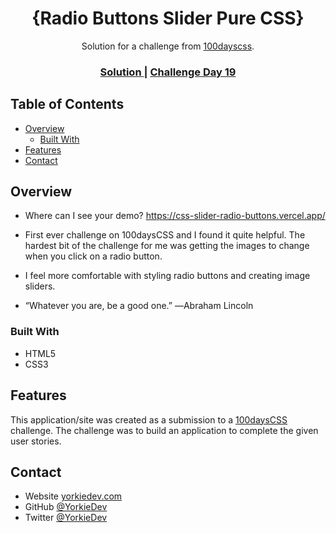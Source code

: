 <h1 align="center">{Radio Buttons Slider Pure CSS}</h1>

<div align="center">
   Solution for a challenge from  <a href="https://100dayscss.com/" target="_blank">100dayscss</a>.
</div>

<div align="center">
  <h3>
    <a href="https://css-slider-radio-buttons.vercel.app/">
      Solution
    </a>
    <span> | </span>
    <a href="https://100dayscss.com/">
      Challenge Day 19
    </a>
  </h3>
</div>

## Table of Contents

- [Overview](#overview)
  - [Built With](#built-with)
- [Features](#features)
- [Contact](#contact)

<!-- OVERVIEW -->

## Overview

- Where can I see your demo?
https://css-slider-radio-buttons.vercel.app/

- First ever challenge on 100daysCSS and I found it quite helpful. The hardest bit of the challenge for me was getting the images to change when you click on a radio button.
- I feel more comfortable with styling radio buttons and creating image sliders. 
- “Whatever you are, be a good one.” ―Abraham Lincoln

### Built With

<!-- This section should list any major frameworks that you built your project using. Here are a few examples.-->

- HTML5
- CSS3

## Features

<!-- List the features of your application or follow the template. Don't share the figma file here :) -->

This application/site was created as a submission to a [100daysCSS](https://100dayscss.com/) challenge. The challenge was to build an application to complete the given user stories.


## Contact

- Website [yorkiedev.com](https://www.yorkiedev.com)
- GitHub [@YorkieDev](https://{github.com/YorkieDev})
- Twitter [@YorkieDev](https://{twitter.com/yorkiedev})
